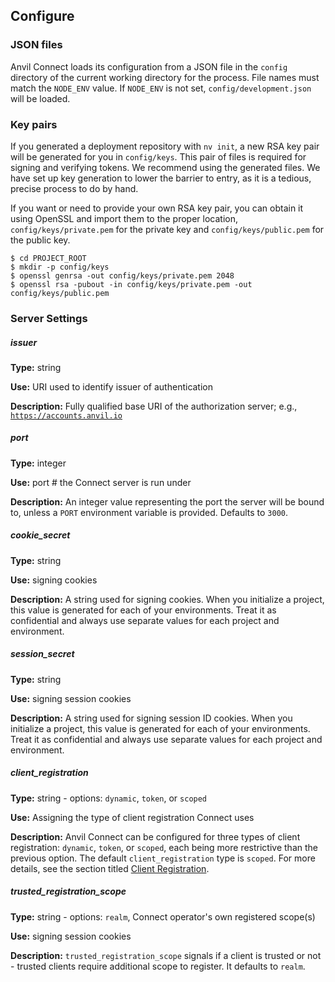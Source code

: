 ## Configure

### JSON files

Anvil Connect loads its configuration from a JSON file in the `config`
directory of the current working directory for the process. File names must
match the `NODE_ENV` value. If `NODE_ENV` is not set, `config/development.json`
will be loaded.

### Key pairs

If you generated a deployment repository with `nv init`, a new RSA key pair
will be generated for you in `config/keys`. This pair of files is required for
signing and verifying tokens. We recommend using the generated files. We have
set up key generation to lower the barrier to entry, as it is a tedious,
precise process to do by hand.

If you want or need to provide your own RSA key pair, you can obtain it using
OpenSSL and import them to the proper location, `config/keys/private.pem` for
the private key and `config/keys/public.pem` for the public key.

```
$ cd PROJECT_ROOT
$ mkdir -p config/keys
$ openssl genrsa -out config/keys/private.pem 2048
$ openssl rsa -pubout -in config/keys/private.pem -out config/keys/public.pem
```


### Server Settings

##### issuer

**Type:** string

**Use:** URI used to identify issuer of authentication

**Description:** Fully qualified base URI of the authorization server; e.g.,
<code>https://accounts.anvil.io</code>


##### port

**Type:** integer

**Use:** port # the Connect server is run under

**Description:** An integer value representing the port the server will be bound
to, unless a <code>PORT</code> environment variable is provided. Defaults to
<code>3000</code>.

##### cookie_secret

**Type:** string

**Use:** signing cookies  <!-- under what scope? -->

**Description:** A string used for signing cookies. When you initialize a
project, this value is generated for each of your environments. Treat it as
confidential and always use separate values for each project and environment.

##### session_secret

**Type:** string

**Use:** signing session cookies

**Description:** A string used for signing session ID cookies. When you
initialize a project, this value is generated for each of your environments.
Treat it as confidential and always use separate values for each project and
environment.

##### client_registration

**Type:** string - options: `dynamic`, `token`, or `scoped`

**Use:** Assigning the type of client registration Connect uses

**Description:** Anvil Connect can be configured for three types of client
registration: `dynamic`, `token`, or `scoped`, each being more restrictive than
the previous option. The default `client_registration` type is `scoped`. For
more details, see the section titled
[Client Registration](#client-registration-1).

##### trusted_registration_scope

**Type:** string - options: `realm`, Connect operator's own registered scope(s)

**Use:** signing session cookies

**Description:** `trusted_registration_scope` signals if a client is trusted or
not - trusted clients require additional scope to register. It defaults to
`realm`.

